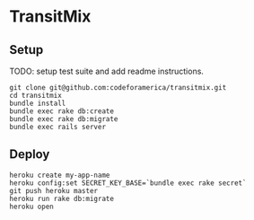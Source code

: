 # TransitMix

## Setup

TODO: setup test suite and add readme instructions.

```console
git clone git@github.com:codeforamerica/transitmix.git
cd transitmix
bundle install
bundle exec rake db:create
bundle exec rake db:migrate
bundle exec rails server
```

## Deploy

```console
heroku create my-app-name
heroku config:set SECRET_KEY_BASE=`bundle exec rake secret`
git push heroku master
heroku run rake db:migrate
heroku open
```
